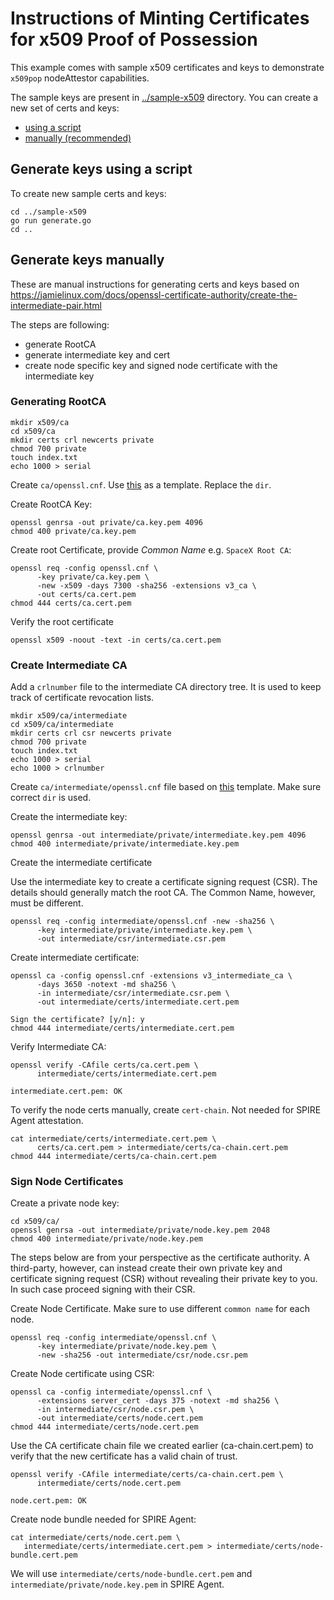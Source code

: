 # Instructions of Minting Certificates for x509 Proof of Possession


This example comes with sample x509 certificates and keys to demonstrate
`x509pop` nodeAttestor capabilities.

The sample keys are present in [../sample-x509](../sample-x509) directory.
You can create a new set of certs and keys:
* [using a script](#generate_keys_using_a_script)
* [manually (recommended)](#generate_keys_manually)

## Generate keys using a script
To create new sample certs and keys:
```console
cd ../sample-x509
go run generate.go
cd ..
```

## Generate keys manually
These are manual instructions for generating certs and keys
based on https://jamielinux.com/docs/openssl-certificate-authority/create-the-intermediate-pair.html

The steps are following:
* generate RootCA
* generate intermediate key and cert
* create node specific key and signed node certificate with the intermediate key

### Generating RootCA

```console
mkdir x509/ca
cd x509/ca
mkdir certs crl newcerts private
chmod 700 private
touch index.txt
echo 1000 > serial
```
Create `ca/openssl.cnf`. Use [this](https://jamielinux.com/docs/openssl-certificate-authority/appendix/root-configuration-file.html) as a template. Replace the `dir`.

Create RootCA Key:

```console
openssl genrsa -out private/ca.key.pem 4096
chmod 400 private/ca.key.pem
```

Create root Certificate, provide *Common Name* e.g. `SpaceX Root CA`:

```console
openssl req -config openssl.cnf \
      -key private/ca.key.pem \
      -new -x509 -days 7300 -sha256 -extensions v3_ca \
      -out certs/ca.cert.pem
chmod 444 certs/ca.cert.pem
```

Verify the root certificate
```console
openssl x509 -noout -text -in certs/ca.cert.pem
```

### Create Intermediate CA

Add a `crlnumber` file to the intermediate CA directory tree.
It is used to keep track of certificate revocation lists.

```console
mkdir x509/ca/intermediate
cd x509/ca/intermediate
mkdir certs crl csr newcerts private
chmod 700 private
touch index.txt
echo 1000 > serial
echo 1000 > crlnumber
```
Create `ca/intermediate/openssl.cnf` file based on
[this](https://jamielinux.com/docs/openssl-certificate-authority/appendix/intermediate-configuration-file.html)
template. Make sure correct `dir` is used.

Create the intermediate key:

```console
openssl genrsa -out intermediate/private/intermediate.key.pem 4096
chmod 400 intermediate/private/intermediate.key.pem
```

Create the intermediate certificate

Use the intermediate key to create a certificate signing request (CSR). The details should generally match the root CA. The Common Name, however, must be different.

```console
openssl req -config intermediate/openssl.cnf -new -sha256 \
      -key intermediate/private/intermediate.key.pem \
      -out intermediate/csr/intermediate.csr.pem
```

Create intermediate certificate:
```console
openssl ca -config openssl.cnf -extensions v3_intermediate_ca \
      -days 3650 -notext -md sha256 \
      -in intermediate/csr/intermediate.csr.pem \
      -out intermediate/certs/intermediate.cert.pem

Sign the certificate? [y/n]: y
chmod 444 intermediate/certs/intermediate.cert.pem
```

Verify Intermediate CA:
```console
openssl verify -CAfile certs/ca.cert.pem \
      intermediate/certs/intermediate.cert.pem
```

`intermediate.cert.pem: OK`

To verify the node certs manually, create `cert-chain`. Not needed for SPIRE Agent attestation.
```console
cat intermediate/certs/intermediate.cert.pem \
      certs/ca.cert.pem > intermediate/certs/ca-chain.cert.pem
chmod 444 intermediate/certs/ca-chain.cert.pem
```

### Sign Node Certificates
Create a private node key:

```console
cd x509/ca/
openssl genrsa -out intermediate/private/node.key.pem 2048
chmod 400 intermediate/private/node.key.pem
```

The steps below are from your perspective as the certificate authority. A third-party, however, can instead create their own private key and certificate signing request (CSR) without revealing their private key to you. In such case proceed signing with their CSR.

Create Node Certificate. Make sure to use different `common name` for each node.

```console
openssl req -config intermediate/openssl.cnf \
      -key intermediate/private/node.key.pem \
      -new -sha256 -out intermediate/csr/node.csr.pem
```

Create Node certificate using CSR:
```console
openssl ca -config intermediate/openssl.cnf \
      -extensions server_cert -days 375 -notext -md sha256 \
      -in intermediate/csr/node.csr.pem \
      -out intermediate/certs/node.cert.pem
chmod 444 intermediate/certs/node.cert.pem
```

Use the CA certificate chain file we created earlier (ca-chain.cert.pem) to verify that the new certificate has a valid chain of trust.
```console
openssl verify -CAfile intermediate/certs/ca-chain.cert.pem \
      intermediate/certs/node.cert.pem
```
`node.cert.pem: OK`


Create node bundle needed for SPIRE Agent:

```
cat intermediate/certs/node.cert.pem \
   intermediate/certs/intermediate.cert.pem > intermediate/certs/node-bundle.cert.pem
```

We will use `intermediate/certs/node-bundle.cert.pem` and `intermediate/private/node.key.pem`
in SPIRE Agent.
